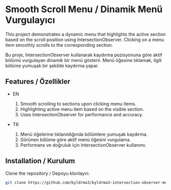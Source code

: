 # Smooth Scroll Menu / Dinamik Menü Vurgulayıcı

This project demonstrates a dynamic menu that highlights the active section based on the scroll position using IntersectionObserver. Clicking on a menu item smoothly scrolls to the corresponding section.

Bu proje, IntersectionObserver kullanarak kaydırma pozisyonuna göre aktif bölümü vurgulayan dinamik bir menü gösterir. Menü öğesine tıklamak, ilgili bölüme yumuşak bir şekilde kaydırma yapar.

## Features / Özellikler

- EN

  1. Smooth scrolling to sections upon clicking menu items.
  2. Highlighting active menu item based on the visible section.
  3. Uses IntersectionObserver for performance and accuracy.

- TR
  1. Menü öğelerine tıklanıldığında bölümlere yumuşak kaydırma.
  2. Görünen bölüme göre aktif menü öğesini vurgulama.
  3. Performans ve doğruluk için IntersectionObserver kullanımı.

## Installation / Kurulum

Clone the repository / Depoyu klonlayın:

```bash
git clone https://github.com/byldrma3/byldrma3-intersection-observer-menu.git
```
